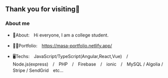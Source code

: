 ## Thank you for visiting👋

### About me
- 💬About:　Hi everyone, I am a college student.

- 👨‍💻Portfolio:　https://masa-portfolio.netlify.app/

- 🖥Techs:　JavaScript/TypeScript(Angular,React,Vue)　/　Node.js(express)　/　PHP　/　Firebase　/　ionic　/　MySQL / Algolia / Stripe / SendGrid　etc...

<!--
**moriyamasaaaki/moriyamasaaaki** is a ✨ _special_ ✨ repository because its `README.md` (this file) appears on your GitHub profile.

Here are some ideas to get you started:

- 🔭 I’m currently working on ...
- 🌱 I’m currently learning ...
- 👯 I’m looking to collaborate on ...
- 🤔 I’m looking for help with ...
- 💬 Ask me about ...
- 📫 How to reach me: ...
- 😄 Pronouns: ...
- ⚡ Fun fact: ...
-->
